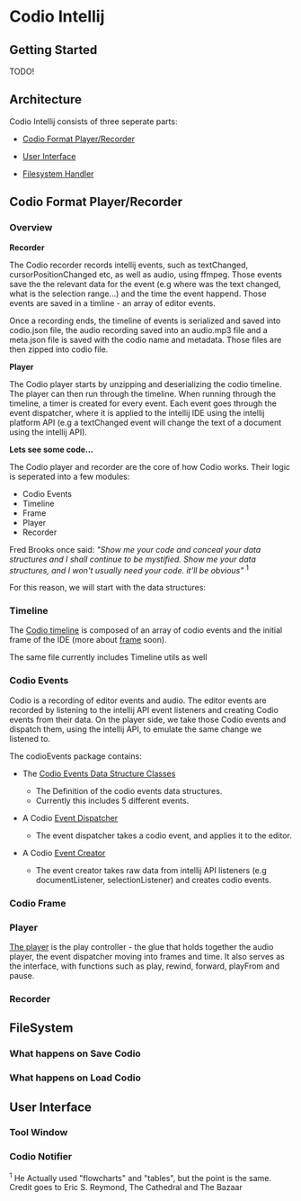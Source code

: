 # Codio Intellij

## Getting Started

TODO!
## Architecture

Codio Intellij consists of three seperate parts:

- [Codio Format Player/Recorder](#codio-format-playerrecorder)

- [User Interface](#user-interface)

- [Filesystem Handler](#filesystem)



## Codio Format Player/Recorder

### Overview

**Recorder**

The Codio recorder records intellij events, such as textChanged, cursorPositionChanged etc, as well as audio, using ffmpeg. Those events save the the relevant data for the event (e.g where was the text changed, what is the selection range...) and the time the event happend. Those events are saved in a timline - an array of editor events.

Once a recording ends, the timeline of events is serialized and saved into codio.json file, the audio recording saved into an audio.mp3 file and a meta.json file is saved with the codio name and metadata. Those files are then zipped into codio file.

**Player**

The Codio player starts by unzipping and deserializing the codio timeline. The player can then run through the timeline. When running through the timeline, a timer is created for every event. Each event goes through the event dispatcher, where it is applied to the intellij IDE using the intellij platform API (e.g a textChanged event will change the text of a document using the intellij API).

**Lets see some code...**

The Codio player and recorder are the core of how Codio works. Their logic is seperated into a few modules:

* Codio Events
* Timeline
* Frame
* Player
* Recorder

Fred Brooks once said: *"Show me your code and conceal your data structures and I shall continue to be mystified. Show me your data structures, and I won't usually need your code. it'll be obvious"* <sup>1</sup>

For this reason, we will start with the data structures:

### Timeline

The [Codio timeline](../codio-intellij/src/main/kotlin/com/wix/codio/CodioTimeline.kt) is composed of an array of codio events and the initial frame of the IDE (more about [frame](#codio-frame) soon).

The same file currently includes Timeline utils as well

### Codio Events
Codio is a recording of editor events and audio. The editor events are recorded by listening to the intellij API event listeners and creating Codio events from their data. On the player side, we take those Codio events and dispatch them, using the intellij API, to emulate the same change we listened to.

The codioEvents package contains:
- The [Codio Events Data Structure Classes](../codio-intellij/src/main/kotlin/com/wix/codio/codioEvents/CodioEvents.kt)

  - The Definition of the codio events data structures.
  - Currently this includes 5 different events.

- A Codio [Event Dispatcher](../codio-intellij/src/main/kotlin/com/wix/codio/codioEvents/CodioEventsDispatcher.kt)

  - The event dispatcher takes a codio event, and applies it to the editor.

- A Codio [Event Creator]((../codio-intellij/src/main/kotlin/com/wix/codio/codioEvents/CodioEventsCreator.kt))
  - The event creator takes raw data from intellij API listeners (e.g documentListener, selectionListener) and creates codio events.

### Codio Frame

### Player

[The player](../codio-intellij/src/main/kotlin/com/wix/codio/Player.kt) is the play controller - the glue that holds together the audio player, the event dispatcher moving into frames and time. It also serves as the interface, with functions such as play, rewind, forward, playFrom and pause.

### Recorder



## FileSystem

### What happens on Save Codio

### What happens on Load Codio

## User Interface

### Tool Window

### Codio Notifier






<sup>1</sup>
He Actually used "flowcharts" and "tables", but the point is the same. Credit goes to Eric S. Reymond, The Cathedral and The Bazaar
